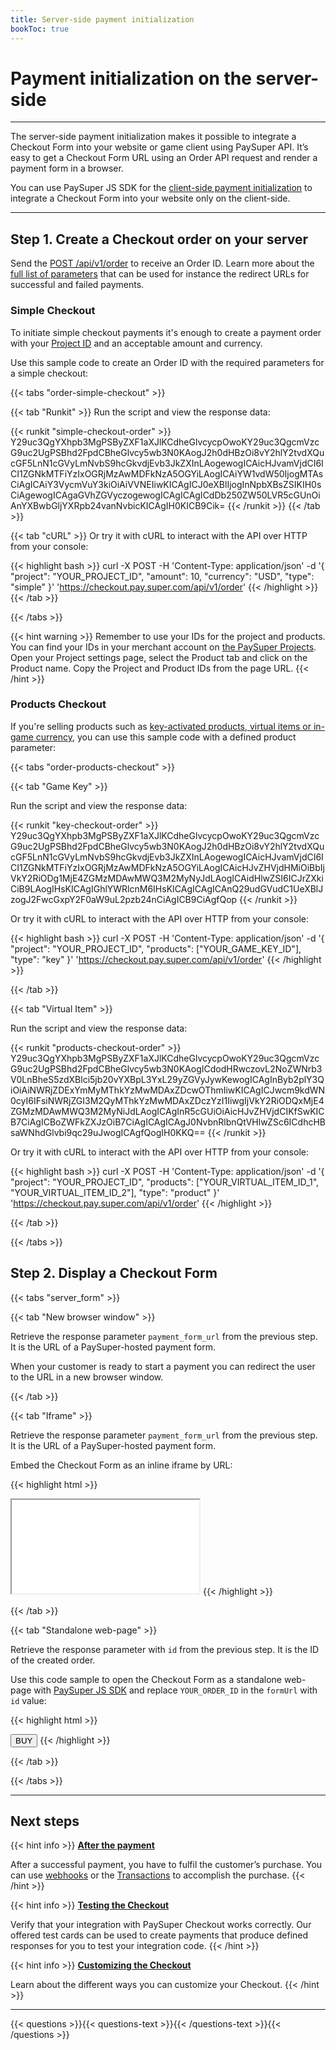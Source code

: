```yaml
---
title: Server-side payment initialization
bookToc: true
---
```


# Payment initialization on the server-side
***

The server-side payment initialization makes it possible to integrate a Checkout Form into your website or game client using PaySuper API. It’s easy to get a Checkout Form URL using an Order API request and render a payment form in a browser.

You can use PaySuper JS SDK for the [client-side payment initialization](/docs/payments/sdk-integration/) to integrate a Checkout Form into your website only on the client-side.

***

## **Step 1.** Create a Checkout order on your server

Send the [POST /api/v1/order](/api/#create-a-payment-order) to receive an Order ID. Learn more about the [full list of parameters](/api/#create-a-payment-order) that can be used for instance the redirect URLs for successful and failed payments.

### **Simple Checkout**

To initiate simple checkout payments it's enough to create a payment order with your [Project ID](/docs/payments/quick-start/#step-2-set-up-a-project) and an acceptable amount and currency.

Use this sample code to create an Order ID with the required parameters for a simple checkout:

{{< tabs "order-simple-checkout" >}}

{{< tab "Runkit" >}}
Run the script and view the response data:

{{< runkit "simple-checkout-order" >}}
Y29uc3QgYXhpb3MgPSByZXF1aXJlKCdheGlvcycpOwoKY29uc3QgcmVzcG9uc2UgPSBhd2FpdCBheGlvcy5wb3N0KAogJ2h0dHBzOi8vY2hlY2tvdXQucGF5LnN1cGVyLmNvbS9hcGkvdjEvb3JkZXInLAogewogICAicHJvamVjdCI6ICI1ZGNkMTFiYzIxOGRjMzAwMDFkNzA5OGYiLAogICAiYW1vdW50IjogMTAsCiAgICAiY3VycmVuY3kiOiAiVVNEIiwKICAgICJ0eXBlIjogInNpbXBsZSIKIH0sCiAgewogICAgaGVhZGVyczogewogICAgICAgICdDb250ZW50LVR5cGUnOiAnYXBwbGljYXRpb24vanNvbicKICAgIH0KICB9Cik=
{{< /runkit >}}
{{< /tab >}}

{{< tab "cURL" >}}
Or try it with cURL to interact with the API over HTTP from your console:

{{< highlight bash >}}
curl -X POST -H 'Content-Type: application/json' -d '{
    "project": "YOUR_PROJECT_ID",
    "amount": 10,
    "currency": "USD",
    "type": "simple"
}' 'https://checkout.pay.super.com/api/v1/order'
{{< /highlight >}}
{{< /tab >}}

{{< /tabs >}}

{{< hint warning >}}
Remember to use your IDs for the project and products. You can find your IDs in your merchant account on [the PaySuper Projects](https://dashboard.pay.super.com/projects). Open your Project settings page, select the Product tab and click on the Product name. Copy the Project and Product IDs from the page URL.
{{< /hint >}}

### **Products Checkout**

If you're selling products such as [key-activated products, virtual items or in-game currency](/docs/payments/quick-start/#step-3-additional-sales-options), you can use this sample code with a defined product parameter:

{{< tabs "order-products-checkout" >}}

{{< tab "Game Key" >}}

Run the script and view the response data:

{{< runkit "key-checkout-order" >}}
Y29uc3QgYXhpb3MgPSByZXF1aXJlKCdheGlvcycpOwoKY29uc3QgcmVzcG9uc2UgPSBhd2FpdCBheGlvcy5wb3N0KAogJ2h0dHBzOi8vY2hlY2tvdXQucGF5LnN1cGVyLmNvbS9hcGkvdjEvb3JkZXInLAogewogICAicHJvamVjdCI6ICI1ZGNkMTFiYzIxOGRjMzAwMDFkNzA5OGYiLAogICAicHJvZHVjdHMiOiBbIjVkY2RiODg1MjE4ZGMzMDAwMWQ3M2MyNyJdLAogICAidHlwZSI6ICJrZXkiCiB9LAogIHsKICAgIGhlYWRlcnM6IHsKICAgICAgICAnQ29udGVudC1UeXBlJzogJ2FwcGxpY2F0aW9uL2pzb24nCiAgICB9CiAgfQop
{{< /runkit >}}

Or try it with cURL to interact with the API over HTTP from your console:

{{< highlight bash >}}
curl -X POST -H 'Content-Type: application/json' -d '{
    "project": "YOUR_PROJECT_ID",
    "products": ["YOUR_GAME_KEY_ID"],
    "type": "key"
}' 'https://checkout.pay.super.com/api/v1/order'
{{< /highlight >}}

{{< /tab >}}

{{< tab "Virtual Item" >}}

Run the script and view the response data:

{{< runkit "products-checkout-order" >}}
Y29uc3QgYXhpb3MgPSByZXF1aXJlKCdheGlvcycpOwoKY29uc3QgcmVzcG9uc2UgPSBhd2FpdCBheGlvcy5wb3N0KAogICdodHRwczovL2NoZWNrb3V0LnBheS5zdXBlci5jb20vYXBpL3YxL29yZGVyJywKewogICAgInByb2plY3QiOiAiNWRjZDExYmMyMThkYzMwMDAxZDcwOThmIiwKICAgICJwcm9kdWN0cyI6IFsiNWRjZGI3M2QyMThkYzMwMDAxZDczYzI1IiwgIjVkY2RiODQxMjE4ZGMzMDAwMWQ3M2MyNiJdLAogICAgInR5cGUiOiAicHJvZHVjdCIKfSwKICB7CiAgICBoZWFkZXJzOiB7CiAgICAgICAgJ0NvbnRlbnQtVHlwZSc6ICdhcHBsaWNhdGlvbi9qc29uJwogICAgfQogIH0KKQ==
{{< /runkit >}}

Or try it with cURL to interact with the API over HTTP from your console:

{{< highlight bash >}}
curl -X POST -H 'Content-Type: application/json' -d '{
    "project": "YOUR_PROJECT_ID",
    "products": ["YOUR_VIRTUAL_ITEM_ID_1", "YOUR_VIRTUAL_ITEM_ID_2"],
    "type": "product"
}' 'https://checkout.pay.super.com/api/v1/order'
{{< /highlight >}}

{{< /tab >}}

{{< /tabs >}}

## **Step 2.** Display a Checkout Form

{{< tabs "server_form" >}}

{{< tab "New browser window" >}}

Retrieve the response parameter `payment_form_url` from the previous step. It is the URL of a PaySuper-hosted payment form.

When your customer is ready to start a payment you can redirect the user to the URL in a new browser window.

{{< /tab >}}

{{< tab "Iframe" >}}

Retrieve the response parameter `payment_form_url` from the previous step. It is the URL of a PaySuper-hosted payment form.

Embed the Checkout Form as an inline iframe by URL:

{{< highlight html >}}
<iframe src="{payment_form_url}"></iframe>
{{< /highlight >}}

{{< /tab >}}

{{< tab "Standalone web-page" >}}

Retrieve the response parameter with `id` from the previous step. It is the ID of the created order.

Use this code sample to open the Checkout Form as a standalone web-page with [PaySuper JS SDK](/docs/payments/sdk-integration/#step-1-embed-the-checkout-form) and replace `YOUR_ORDER_ID` in the `formUrl` with `id` value:

{{< highlight html >}}
<script>
function buyItems() {
    const paySuper = new PaySuper({
        formUrl: 'https://order.pay.super.com/?order_id=YOUR_ORDER_ID'
    });

    paySuper.renderPage();
}
</script>

<button onclick="buyItems()">BUY</button>
{{< /highlight >}}

{{< /tab >}}

{{< /tabs >}}

***

## Next steps

{{< hint info >}}
[**After the payment**](/docs/payments/fulfillment/)

After a successful payment, you have to fulfil the customer’s purchase. You can use [webhooks](/docs/payments/fulfillment/#fulfilling-purchases-with-webhooks) or the [Transactions](/docs/payments/fulfillment/#fulfilling-purchases-with-the-dashboard) to accomplish the purchase.
{{< /hint >}}

{{< hint info >}}
[**Testing the Checkout**](/docs/payments/testing/)

Verify that your integration with PaySuper Checkout works correctly. Our offered test cards can be used to create payments that produce defined responses for you to test your integration code.
{{< /hint >}}

{{< hint info >}}
[**Customizing the Checkout**](/docs/payments/customization/)

Learn about the different ways you can customize your Checkout.
{{< /hint >}}

***

{{< questions >}}{{< questions-text >}}{{< /questions-text >}}{{< /questions >}}